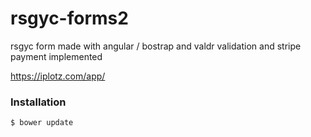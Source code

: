 # rsgyc-forms2

rsgyc form made with angular / bostrap and valdr validation and stripe payment implemented

https://iplotz.com/app/

### Installation

```sh
$ bower update

```
